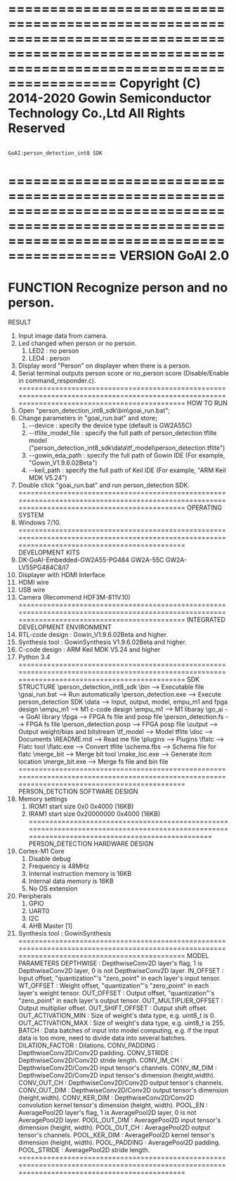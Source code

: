 ===============================================================================================================================================
                                       Copyright (C) 2014-2020 Gowin Semiconductor Technology Co.,Ltd
                                                           All Rights Reserved
===============================================================================================================================================
                                                      GoAI:person_detection_int8 SDK
===============================================================================================================================================
VERSION
    GoAI 2.0
===============================================================================================================================================
FUNCTION
    Recognize person and no person.
===============================================================================================================================================
RESULT
1. Input image data from camera.
2. Led changed when person or no person.
   1) LED2 : no person
   2) LED4 : person
3. Display word "Person" on displayer when there is a person.
4. Serial terminal outputs person score or no_person score (Disable/Enable in command_responder.c).
===============================================================================================================================================
HOW TO RUN
1. Open "person_detection_int8_sdk\bin\goai_run.bat";
2. Change parameters in "goai_run.bat" and store;
    1) --device            : specify the device type (default is GW2A55C)
    2) --tflite_model_file : specify the full path of person_detection tflite model ("person_detection_int8_sdk\data\tf_model\person_detection.tflite")
    3) --gowin_eda_path    : specify the full path of Gowin IDE (For example, "Gowin_V1.9.6.02Beta")
    4) --keil_path         : specify the full path of Keil IDE (For example, "ARM Keil MDK V5.24")
3. Double click "goai_run.bat" and run person_detection SDK.
===============================================================================================================================================
OPERATING SYSTEM
1. Windows 7/10.
===============================================================================================================================================
DEVELOPMENT KITS
1. DK-GoAI-Embedded-GW2A55-PG484
    GW2A-55C
    GW2A-LV55PG484C8/I7
2. Displayer with HDMI Interface
3. HDMI wire
4. USB wire
5. Camera (Recommend HDF3M-811V.10)
===============================================================================================================================================
INTEGRATED DEVELOPMENT ENVIRONMENT
1. RTL-code design : Gowin_V1.9.6.02Beta and higher.
2. Synthesis tool  : GowinSynthesis V1.9.6.02Beta and higher.
3. C-code design   : ARM Keil MDK V5.24 and higher
4. Python 3.4
===============================================================================================================================================
SDK STRUCTURE
\person_detection_int8_sdk
    \bin                            --> Executable file
        \goai_run.bat               --> Run automatically
        \person_detection.exe       --> Execute person_detection SDK
    \data                           --> Input, output, model, empu_m1 and fpga design
        \empu_m1                    --> M1 c-code design
            \empu_m1                --> M1 libaray
            \go_ai                  --> GoAI library
        \fpga                       --> FPGA fs file and posp file
            \person_detection.fs    --> FPGA fs file
            \person_detection.posp  --> FPGA posp file
        \output                     --> Output weight/bias and bitstream
        \tf_model                   --> Model tflite
    \doc                            --> Documents
        \README.md                  --> Read me file
    \plugins                        --> Plugins
        \flatc                      --> Flatc tool
            \flatc.exe              --> Convert tflite
            \schema.fbs             --> Schema file for flatc
        \merge_bit                  --> Merge bit tool
            \make_loc.exe           --> Generate itcm location
            \merge_bit.exe          --> Merge fs file and bin file
===============================================================================================================================================
PERSON_DETCTION SOFTWARE DESIGN
1. Memory settings
    1) IROM1
        start             size
        0x0               0x4000 (16KB)
    2) IRAM1
        start             size
        0x20000000        0x4000 (16KB)
===============================================================================================================================================
PERSON_DETECTION HARDWARE DESIGN
1. Cortex-M1 Core
    1) Disable debug
    2) Frequency is 48MHz
    3) Internal instruction memory is 16KB
    4) Internal data memory is 16KB
    5) No OS extension
2. Peripherals
    1) GPIO
    2) UART0
    3) I2C
    4) AHB Master [1]
3. Synthesis tool : GowinSynthesis
===============================================================================================================================================
MODEL PARAMETERS
    DEPTHWISE             : DepthwiseConv2D layer's flag, 1 is DepthwiseConv2D layer, 0 is not DepthwiseConv2D layer.
    IN_OFFSET             : Input offset, "quantization"'s "zero_point" in each layer's input tensor.
    WT_OFFSET             : Weight offset, "quantization"'s "zero_point" in each layer's weight tensor.
    OUT_OFFSET            : Output offset, "quantization"'s "zero_point" in each layer's output tensor.
    OUT_MULTIPLIER_OFFSET : Output multiplier offset.
    OUT_SHIFT_OFFSET      : Output shift offset.
    OUT_ACTIVATION_MIN    : Size of weight's data type, e.g. uint8_t is 0.
    OUT_ACTIVATION_MAX    : Size of weight's data type, e.g. uint8_t is 255.
    BATCH                 : Data batches of input into model computing, e.g. if the input data is too more, need to divide data into several batches.
    DILATION_FACTOR       : Dilations.
    CONV_PADDING          : DepthwiseConv2D/Conv2D padding.
    CONV_STRIDE           : DepthwiseConv2D/Conv2D stride length. 
    CONV_IM_CH            : DepthwiseConv2D/Conv2D input tensor's channels. 
    CONV_IM_DIM           : DepthwiseConv2D/Conv2D input tensor's dimension (height,width).
    CONV_OUT_CH           : DepthwiseConv2D/Conv2D output tensor's channels.
    CONV_OUT_DIM          : DepthwiseConv2D/Conv2D output tensor's dimension (height,width).
    CONV_KER_DIM          : DepthwiseConv2D/Conv2D convolution kernel tensor's dimension (height, width).
    POOL_EN               : AveragePool2D layer's flag, 1 is AveragePool2D layer, 0 is not AveragePool2D layer.
    POOL_OUT_DIM          : AveragePool2D input tensor's dimension (height, width).
    POOL_OUT_CH           : AveragePool2D output tensor's channels.
    POOL_KER_DIM          : AveragePool2D kernel tensor's dimension (height, width).
    POOL_PADDING          : AveragePool2D padding.
    POOL_STRIDE           : AveragePool2D stride length.
===============================================================================================================================================